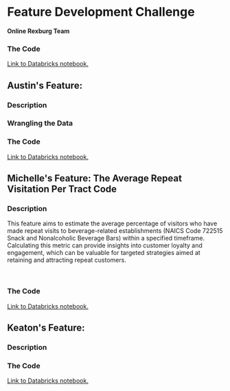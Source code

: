 # Feature Development Challenge

**Online Rexburg Team**

### The Code
[Link to Databricks notebook.]()



## Austin's Feature:

### Description


### Wrangling the Data






### The Code
[Link to Databricks notebook.]()

## Michelle's Feature: The Average Repeat Visitation Per Tract Code

### Description

This feature aims to estimate the average percentage of visitors who have made repeat visits to beverage-related establishments (NAICS Code 722515 Snack and Nonalcoholic Beverage Bars) within a specified timeframe. Calculating this metric can provide insights into customer loyalty and engagement, which can be valuable for targeted strategies aimed at retaining and attracting repeat customers.


![]()
![]()

### The Code
[Link to Databricks notebook.](https://dbc-d55ab3ee-ad9a.cloud.databricks.com/?o=1721200461604912#notebook/3014236572135529/command/3014236572135530)

## Keaton's Feature: 

### Description

### The Code
[Link to Databricks notebook.]()

